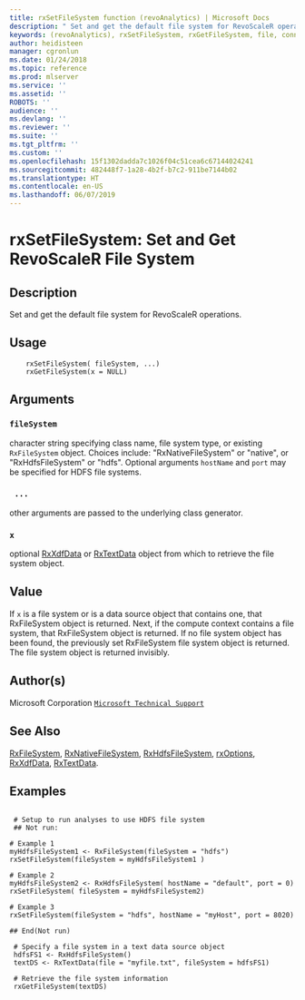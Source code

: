 ```yaml
---
title: rxSetFileSystem function (revoAnalytics) | Microsoft Docs
description: " Set and get the default file system for RevoScaleR operations. "
keywords: (revoAnalytics), rxSetFileSystem, rxGetFileSystem, file, connection
author: heidisteen
manager: cgronlun
ms.date: 01/24/2018
ms.topic: reference
ms.prod: mlserver
ms.service: ''
ms.assetid: ''
ROBOTS: ''
audience: ''
ms.devlang: ''
ms.reviewer: ''
ms.suite: ''
ms.tgt_pltfrm: ''
ms.custom: ''
ms.openlocfilehash: 15f1302dadda7c1026f04c51cea6c67144024241
ms.sourcegitcommit: 482448f7-1a28-4b2f-b7c2-911be7144b02
ms.translationtype: HT
ms.contentlocale: en-US
ms.lasthandoff: 06/07/2019
---
```

 # <a name="rxsetfilesystem-set-and-get-revoscaler-file-system"></a>rxSetFileSystem: Set and Get RevoScaleR File System 
 ## <a name="description"></a>Description

Set and get the default file system for RevoScaleR operations.


 ## <a name="usage"></a>Usage

```   
    rxSetFileSystem( fileSystem, ...)
    rxGetFileSystem(x = NULL)

```

 ## <a name="arguments"></a>Arguments



 ### `fileSystem`
 character string specifying class name, file system type, or  existing `RxFileSystem` object.  Choices include: "RxNativeFileSystem" or "native", or "RxHdfsFileSystem" or "hdfs". Optional arguments `hostName` and `port` may be specified for HDFS file systems.  


 ### ` ...`
 other arguments are passed to the underlying class generator.  



 ### `x`
 optional [RxXdfData](RxXdfData.md) or [RxTextData](RxTextData.md) object from which to retrieve the file system object.  




 ## <a name="value"></a>Value

If `x` is a file system or is a data source object that contains one, that RxFileSystem object is returned.
Next, if the compute context contains a file system, that RxFileSystem object is returned.
If no file system object has been found, the previously set RxFileSystem file system object is returned.
The file system object is returned invisibly.

 ## <a name="authors"></a>Author(s)
 Microsoft Corporation [`Microsoft Technical Support`](https://go.microsoft.com/fwlink/?LinkID=698556&clcid=0x409)


 ## <a name="see-also"></a>See Also

[RxFileSystem](RxFileSystem.md), [RxNativeFileSystem](RxNativeFileSystem.md), [RxHdfsFileSystem](RxHdfsFileSystem.md), [rxOptions](rxOptions.md), [RxXdfData](RxXdfData.md), [RxTextData](RxTextData.md).

 ## <a name="examples"></a>Examples

 ```

  # Setup to run analyses to use HDFS file system
  ## Not run:

# Example 1
myHdfsFileSystem1 <- RxFileSystem(fileSystem = "hdfs")
rxSetFileSystem(fileSystem = myHdfsFileSystem1 )

# Example 2
myHdfsFileSystem2 <- RxHdfsFileSystem( hostName = "default", port = 0)
rxSetFileSystem( fileSystem = myHdfsFileSystem2)

# Example 3
rxSetFileSystem(fileSystem = "hdfs", hostName = "myHost", port = 8020)

 ## End(Not run) 

  # Specify a file system in a text data source object
  hdfsFS1 <- RxHdfsFileSystem()
  textDS <- RxTextData(file = "myfile.txt", fileSystem = hdfsFS1)

  # Retrieve the file system information
  rxGetFileSystem(textDS)
```



